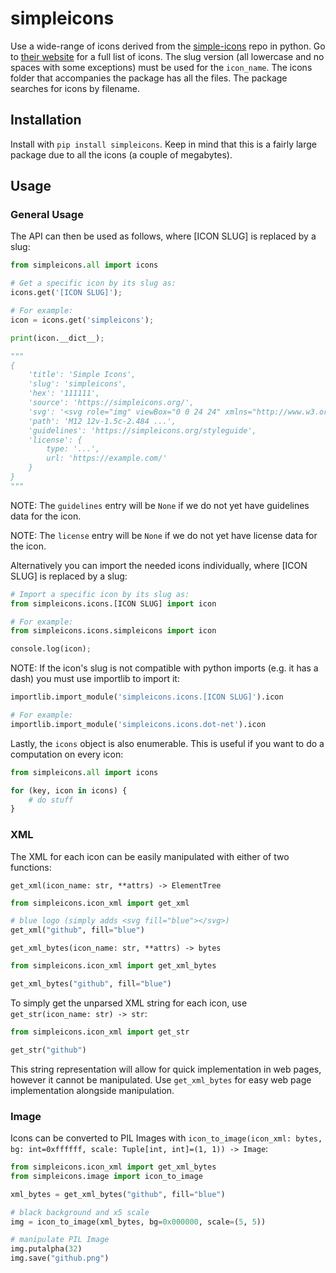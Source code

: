 # simpleicons
Use a wide-range of icons derived from the [simple-icons](https://github.com/simple-icons/simple-icons) repo in python. Go to [their website](https://simpleicons.org/) for a full list of icons. The slug version (all lowercase and no spaces with some exceptions) must be used for the `icon_name`. The icons folder that accompanies the package has all the files. The package searches for icons by filename.

## Installation
Install with `pip install simpleicons`. Keep in mind that this is a fairly large package due to all the icons (a couple of megabytes).

## Usage
### General Usage
The API can then be used as follows, where [ICON SLUG] is replaced by a slug:
```py
from simpleicons.all import icons

# Get a specific icon by its slug as:
icons.get('[ICON SLUG]');

# For example:
icon = icons.get('simpleicons');

print(icon.__dict__);

"""
{
    'title': 'Simple Icons',
    'slug': 'simpleicons',
    'hex': '111111',
    'source': 'https://simpleicons.org/',
    'svg': '<svg role="img" viewBox="0 0 24 24" xmlns="http://www.w3.org/2000/svg">...</svg>',
    'path': 'M12 12v-1.5c-2.484 ...',
    'guidelines': 'https://simpleicons.org/styleguide',
    'license': {
        type: '...',
        url: 'https://example.com/'
    }
}
"""
```
NOTE: The `guidelines` entry will be `None` if we do not yet have guidelines data for the icon.

NOTE: The `license` entry will be `None` if we do not yet have license data for the icon.

Alternatively you can import the needed icons individually, where [ICON SLUG] is replaced by a slug:
```py
# Import a specific icon by its slug as:
from simpleicons.icons.[ICON SLUG] import icon

# For example:
from simpleicons.icons.simpleicons import icon

console.log(icon);
```
NOTE: If the icon's slug is not compatible with python imports (e.g. it has a dash) you must use importlib to import it:
```py
importlib.import_module('simpleicons.icons.[ICON SLUG]').icon

# For example:
importlib.import_module('simpleicons.icons.dot-net').icon
```

Lastly, the `icons` object is also enumerable. This is useful if you want to do a computation on every icon:
```py
from simpleicons.all import icons

for (key, icon in icons) {
    # do stuff
}
```

### XML
The XML for each icon can be easily manipulated with either of two functions:

`get_xml(icon_name: str, **attrs) -> ElementTree`

```py
from simpleicons.icon_xml import get_xml

# blue logo (simply adds <svg fill="blue"></svg>)
get_xml("github", fill="blue")
```

`get_xml_bytes(icon_name: str, **attrs) -> bytes`

```py
from simpleicons.icon_xml import get_xml_bytes

get_xml_bytes("github", fill="blue")
```

To simply get the unparsed XML string for each icon, use `get_str(icon_name: str) -> str`:

```py
from simpleicons.icon_xml import get_str

get_str("github")
```

This string representation will allow for quick implementation in web pages, however it cannot be manipulated. Use `get_xml_bytes` for easy web page implementation alongside manipulation.

### Image
Icons can be converted to PIL Images with `icon_to_image(icon_xml: bytes, bg: int=0xffffff, scale: Tuple[int, int]=(1, 1)) -> Image`:

```py
from simpleicons.icon_xml import get_xml_bytes
from simpleicons.image import icon_to_image

xml_bytes = get_xml_bytes("github", fill="blue")

# black background and x5 scale
img = icon_to_image(xml_bytes, bg=0x000000, scale=(5, 5))

# manipulate PIL Image
img.putalpha(32)
img.save("github.png")
```
